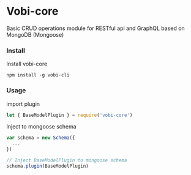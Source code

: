 # Vobi-core

Basic CRUD operations module for RESTful api and GraphQL based on MongoDB (Mongoose) 

### Install
Install vobi-core

```
npm install -g vobi-cli
```

### Usage
import plugin

```js
let { BaseModelPlugin } = require('vobi-core')
```

Inject to mongoose schema

```js
var schema = new Schema({
  ...
})

// Inject BaseModelPlugin to mongoose schema
schema.plugin(BaseModelPlugin)
```